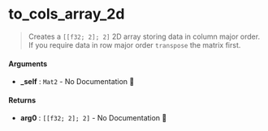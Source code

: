 # to\_cols\_array\_2d

>  Creates a `[[f32; 2]; 2]` 2D array storing data in column major order.
>  If you require data in row major order `transpose` the matrix first.

#### Arguments

- **\_self** : `Mat2` \- No Documentation 🚧

#### Returns

- **arg0** : `[[f32; 2]; 2]` \- No Documentation 🚧